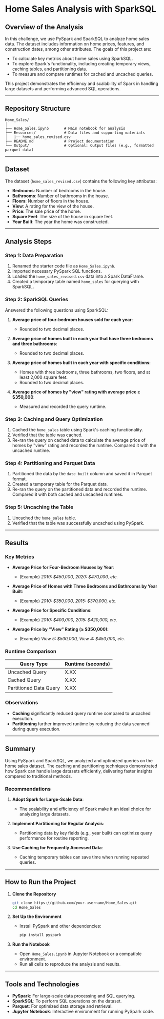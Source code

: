 # Home Sales Analysis with SparkSQL  

## Overview of the Analysis  

In this challenge, we use PySpark and SparkSQL to analyze home sales data. The dataset includes information on home prices, features, and construction dates, among other attributes. The goals of this project are:  
- To calculate key metrics about home sales using SparkSQL.  
- To explore Spark's functionality, including creating temporary views, caching tables, and partitioning data.  
- To measure and compare runtimes for cached and uncached queries.  

This project demonstrates the efficiency and scalability of Spark in handling large datasets and performing advanced SQL operations.

---

## Repository Structure  

```  
Home_Sales/  
│  
├── Home_Sales.ipynb       # Main notebook for analysis  
├── Resources/             # Data files and supporting materials  
│   ├── home_sales_revised.csv  
├── README.md              # Project documentation  
└── Output/                # Optional: Output files (e.g., formatted parquet data)  
```  

---

## Dataset  

The dataset (`home_sales_revised.csv`) contains the following key attributes:  

- **Bedrooms**: Number of bedrooms in the house.  
- **Bathrooms**: Number of bathrooms in the house.  
- **Floors**: Number of floors in the house.  
- **View**: A rating for the view of the house.  
- **Price**: The sale price of the home.  
- **Square Feet**: The size of the house in square feet.  
- **Year Built**: The year the home was constructed.  

---

## Analysis Steps  

### Step 1: Data Preparation  

1. Renamed the starter code file as `Home_Sales.ipynb`.  
2. Imported necessary PySpark SQL functions.  
3. Loaded the `home_sales_revised.csv` data into a Spark DataFrame.  
4. Created a temporary table named `home_sales` for querying with SparkSQL.  

### Step 2: SparkSQL Queries  

Answered the following questions using SparkSQL:  

1. **Average price of four-bedroom houses sold for each year**:  
   - Rounded to two decimal places.  

2. **Average price of homes built in each year that have three bedrooms and three bathrooms**:  
   - Rounded to two decimal places.  

3. **Average price of homes built in each year with specific conditions**:  
   - Homes with three bedrooms, three bathrooms, two floors, and at least 2,000 square feet.  
   - Rounded to two decimal places.  

4. **Average price of homes by "view" rating with average price ≥ $350,000**:  
   - Measured and recorded the query runtime.  

### Step 3: Caching and Query Optimization  

1. Cached the `home_sales` table using Spark's caching functionality.  
2. Verified that the table was cached.  
3. Re-ran the query on cached data to calculate the average price of homes by "view" rating and recorded the runtime. Compared it with the uncached runtime.  

### Step 4: Partitioning and Parquet Data  

1. Partitioned the data by the `date_built` column and saved it in Parquet format.  
2. Created a temporary table for the Parquet data.  
3. Re-ran the query on the partitioned data and recorded the runtime. Compared it with both cached and uncached runtimes.  

### Step 5: Uncaching the Table  

1. Uncached the `home_sales` table.  
2. Verified that the table was successfully uncached using PySpark.  

---

## Results  

### Key Metrics  

- **Average Price for Four-Bedroom Houses by Year**:  
  - (Example) *2019: $450,000, 2020: $470,000, etc.*  

- **Average Price of Homes with Three Bedrooms and Bathrooms by Year Built**:  
  - (Example) *2010: $350,000, 2015: $370,000, etc.*  

- **Average Price for Specific Conditions**:  
  - (Example) *2010: $400,000, 2015: $420,000, etc.*  

- **Average Price by "View" Rating (≥ $350,000)**:  
  - (Example) *View 5: $500,000, View 4: $450,000, etc.*  

### Runtime Comparison  

| Query Type                | Runtime (seconds) |  
|---------------------------|-------------------|  
| Uncached Query            | X.XX              |  
| Cached Query              | X.XX              |  
| Partitioned Data Query    | X.XX              |  

### Observations  

- **Caching** significantly reduced query runtime compared to uncached execution.  
- **Partitioning** further improved runtime by reducing the data scanned during query execution.  

---

## Summary  

Using PySpark and SparkSQL, we analyzed and optimized queries on the home sales dataset. The caching and partitioning techniques demonstrated how Spark can handle large datasets efficiently, delivering faster insights compared to traditional methods.  

### Recommendations  

1. **Adopt Spark for Large-Scale Data**:  
   - The scalability and efficiency of Spark make it an ideal choice for analyzing large datasets.  

2. **Implement Partitioning for Regular Analysis**:  
   - Partitioning data by key fields (e.g., year built) can optimize query performance for routine reporting.  

3. **Use Caching for Frequently Accessed Data**:  
   - Caching temporary tables can save time when running repeated queries.  

---

## How to Run the Project  

1. **Clone the Repository**  
   ```bash  
   git clone https://github.com/your-username/Home_Sales.git  
   cd Home_Sales  
   ```  

2. **Set Up the Environment**  
   - Install PySpark and other dependencies:  
     ```bash  
     pip install pyspark  
     ```  

3. **Run the Notebook**  
   - Open `Home_Sales.ipynb` in Jupyter Notebook or a compatible environment.  
   - Run all cells to reproduce the analysis and results.  

---

## Tools and Technologies  

- **PySpark**: For large-scale data processing and SQL querying.  
- **SparkSQL**: To perform SQL operations on the dataset.  
- **Parquet**: For optimized data storage and retrieval.  
- **Jupyter Notebook**: Interactive environment for running PySpark code.  
